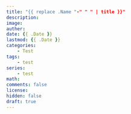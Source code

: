 ```yaml
---
title: "{{ replace .Name "-" " " | title }}"
description: 
image: 
auther: 
date: {{ .Date }}
lastmod: {{ .Date }}
categories:
    - Test
tags:
    - test
series:
    - test
math: 
comments: false
license: 
hidden: false
draft: true
---
```

